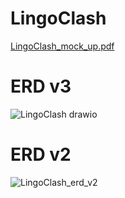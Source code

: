 # LingoClash
[LingoClash_mock_up.pdf](https://github.com/LingoClash/LingoClash/files/8192890/LingoClash_mock_up.pdf)

# ERD v3
![LingoClash drawio](https://user-images.githubusercontent.com/24221801/158068600-b07dd4dd-37e5-42d6-99a1-c3329430d198.png)

# ERD v2
![LingoClash_erd_v2](https://user-images.githubusercontent.com/24221801/157072046-11a56fc5-598a-42cc-b715-c5b20b4d1123.png)
